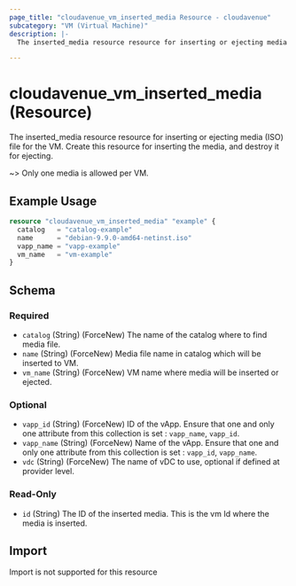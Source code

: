 ```yaml
---
page_title: "cloudavenue_vm_inserted_media Resource - cloudavenue"
subcategory: "VM (Virtual Machine)"
description: |-
  The inserted_media resource resource for inserting or ejecting media (ISO) file for the VM. Create this resource for inserting the media, and destroy it for ejecting.

---
```


# cloudavenue_vm_inserted_media (Resource)

The inserted_media resource resource for inserting or ejecting media (ISO) file for the VM. Create this resource for inserting the media, and destroy it for ejecting.

~> Only one media is allowed per VM.

## Example Usage

```terraform
resource "cloudavenue_vm_inserted_media" "example" {
  catalog   = "catalog-example"
  name      = "debian-9.9.0-amd64-netinst.iso"
  vapp_name = "vapp-example"
  vm_name   = "vm-example"
}
```

<!-- schema generated by tfplugindocs -->
## Schema

### Required

- `catalog` (String) (ForceNew) The name of the catalog where to find media file.
- `name` (String) (ForceNew) Media file name in catalog which will be inserted to VM.
- `vm_name` (String) (ForceNew) VM name where media will be inserted or ejected.

### Optional

- `vapp_id` (String) (ForceNew) ID of the vApp. Ensure that one and only one attribute from this collection is set : `vapp_name`, `vapp_id`.
- `vapp_name` (String) (ForceNew) Name of the vApp. Ensure that one and only one attribute from this collection is set : `vapp_id`, `vapp_name`.
- `vdc` (String) (ForceNew) The name of vDC to use, optional if defined at provider level.

### Read-Only

- `id` (String) The ID of the inserted media. This is the vm Id where the media is inserted.

## Import

Import is not supported for this resource

